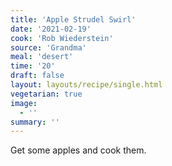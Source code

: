 ```yaml
---
title: 'Apple Strudel Swirl'
date: '2021-02-19'
cook: 'Rob Wiederstein'
source: 'Grandma'
meal: 'desert'
time: '20'
draft: false
layout: layouts/recipe/single.html
vegetarian: true
image:
  - ''
summary: ''
---
```

Get some apples and cook them.
